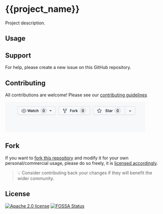 # {{project_name}}

Project description.

## Usage

## Support

For help, please create a new issue on this GitHub repository.

## Contributing

All contributions are welcome! Please see our [contributing guidelines](/docs/CONTRIBUTING.md)

![Star this repository](https://raw.githubusercontent.com/politician/politician/main/img/star_repo.gif)

## Fork

If you want to [fork this repository](https://github.com/{{repo_owner}}/{{repo_name}}/fork) and modify it for your own personal/commercial usage, please do so freely, it is [licensed accordingly](/LICENSE.md).

> 💡 Consider contributing back your changes if they will benefit the wider community.

## License

[![Apache 2.0 license](https://img.shields.io/badge/license-Apache--2.0-blue?style=flat-square)](/LICENSE.md) [![FOSSA Status](https://app.fossa.com/api/projects/git%2Bgithub.com%2F{{repo_user}}%2F{{repo_name}}.svg?type=shield)](https://app.fossa.com/projects/git%2Bgithub.com%2F{{repo_user}}%2F{{repo_name}}?ref=badge_shield)
